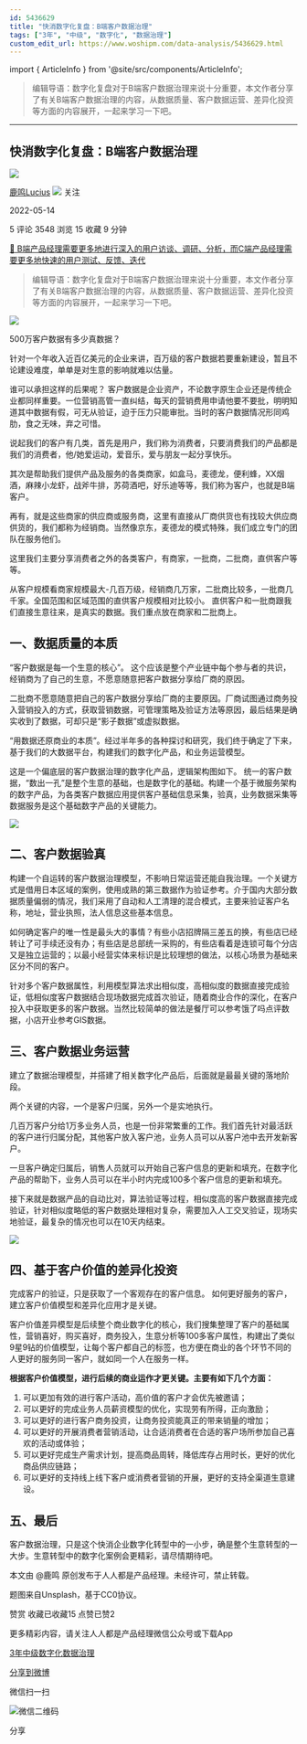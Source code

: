 ```yaml
---
id: 5436629
title: "快消数字化复盘：B端客户数据治理"
tags: ["3年", "中级", "数字化", "数据治理"]
custom_edit_url: https://www.woshipm.com/data-analysis/5436629.html
---
```

import { ArticleInfo } from '@site/src/components/ArticleInfo';

<ArticleInfo
    author="鹿鸣Lucius"
    authorLink="https://www.woshipm.com/u/1093953"
    published="2022-05-14"
    views={3548}
    comments={5}
    collects={15}
/>

> 编辑导语：数字化复盘对于B端客户数据治理来说十分重要，本文作者分享了有关B端客户数据治理的内容，从数据质量、客户数据运营、差异化投资等方面的内容展开，一起来学习一下吧。

---

## 快消数字化复盘：B端客户数据治理

[![](https://static.woshipm.com/view/woshipm_api_def_20230519092736_2811.jpg?imageView2/1/w/72/h/72/q/100)](https://www.woshipm.com/u/1093953)

[鹿鸣Lucius](https://www.woshipm.com/u/1093953) ![](https://static.woshipm.com/tag/1101_1@2x.png) 关注

2022-05-14

5 评论 3548 浏览 15 收藏 9 分钟

[🔗 B端产品经理需要更多地进行深入的用户访谈、调研、分析，而C端产品经理需要更多地快速的用户测试、反馈、迭代](https://ke.qidianla.com/courses/bcpm)

> 编辑导语：数字化复盘对于B端客户数据治理来说十分重要，本文作者分享了有关B端客户数据治理的内容，从数据质量、客户数据运营、差异化投资等方面的内容展开，一起来学习一下吧。

![](https://image.woshipm.com/wp-files/2022/05/WFfVPWMxE1AbGpof8bSs.jpg)

500万客户数据有多少真数据？

针对一个年收入近百亿美元的企业来讲，百万级的客户数据若要重新建设，暂且不论建设难度，单单是对生意的影响就难以估量。

谁可以承担这样的后果呢？ 客户数据是企业资产，不论数字原生企业还是传统企业都同样重要。一位营销高管一直纠结，每天的营销费用申请他要不要批，明明知道其中数据有假，可无从验证，迫于压力只能审批。当时的客户数据情况形同鸡肋，食之无味，弃之可惜。

说起我们的客户有几类，首先是用户，我们称为消费者，只要消费我们的产品都是我们的消费者，他/她爱运动，爱音乐，爱与朋友一起分享快乐。

其次是帮助我们提供产品及服务的各类商家，如盒马，麦德龙，便利蜂，XX烟酒，麻辣小龙虾，战斧牛排，苏荷酒吧，好乐迪等等，我们称为客户，也就是B端客户。

再有，就是这些商家的供应商或服务商，这里有直接从厂商供货也有找较大供应商供货的，我们都称为经销商。当然像京东，麦德龙的模式特殊，我们成立专门的团队在服务他们。

这里我们主要分享消费者之外的各类客户，有商家，一批商，二批商，直供客户等等。

从客户规模看商家规模最大-几百万级，经销商几万家，二批商比较多，一批商几千家。全国范围和区域范围的直供客户规模相对比较小。 直供客户和一批商跟我们直接生意往来，是真实的数据。我们重点放在商家和二批商上。

## 一、数据质量的本质

“客户数据是每一个生意的核心”。 这个应该是整个产业链中每个参与者的共识，经销商为了自己的生意，不愿意随意把客户数据分享给厂商的原因。

二批商不愿意随意把自己的客户数据分享给厂商的主要原因。厂商试图通过商务投入营销投入的方式，获取营销数据，可管理策略及验证方法等原因，最后结果是确实收到了数据，可却只是“影子数据”或虚拟数据。

“用数据还原商业的本质”。经过半年多的各种探讨和研究，我们终于确定了下来，基于我们的大数据平台，构建我们的数字化产品，和业务运营模型。

这是一个偏底层的客户数据治理的数字化产品，逻辑架构图如下。 统一的客户数据，“数出一孔”是整个生意的基础，也是数字化的基础。构建一个基于微服务架构的数字产品，为各类客户数据应用提供客户基础信息采集，验真，业务数据采集等数据服务是这个基础数字产品的关键能力。

![](https://image.woshipm.com/wp-files/2022/05/5gMeIlqZpdXqTEujMdx8.png)

## 二、客户数据验真

构建一个自运转的客户数据治理模型，不影响日常运营还能自我治理。一个关键方式是借用日本区域的案例，使用成熟的第三数据作为验证参考。介于国内大部分数据质量偏弱的情况，我们采用了自动和人工清理的混合模式，主要来验证客户名称，地址，营业执照，法人信息这些基本信息。

如何确定客户的唯一性是最头大的事情？有些小店招牌隔三差五的换，有些店已经转让了可手续还没有办；有些店是总部统一采购的，有些店看着是连锁可每个分店又是独立运营的；以最小经营实体来标识是比较理想的做法，以核心场景为基础来区分不同的客户。

针对多个客户数据属性，利用模型算法求出相似度，高相似度的数据直接完成验证，低相似度客户数据结合现场数据完成首次验证，随着商业合作的深化，在客户投入中获取更多的客户数据。当然比较简单的做法是餐厅可以参考饿了吗点评数据，小店开业参考GIS数据。

## 三、客户数据业务运营

建立了数据治理模型，并搭建了相关数字化产品后，后面就是最最关键的落地阶段。

两个关键的内容，一个是客户归属，另外一个是实地执行。

几百万客户分给1万多业务人员，也是一份非常繁重的工作。我们首先针对最活跃的客户进行归属分配，其他客户放入客户池，业务人员可以从客户池中去开发新客户。

一旦客户确定归属后，销售人员就可以开始自己客户信息的更新和填充，在数字化产品的帮助下，业务人员可以在半小时内完成100多个客户信息的更新和填充。

接下来就是数据产品的自动比对，算法验证等过程，相似度高的客户数据直接完成验证，针对相似度略低的客户数据处理相对复杂，需要加入人工交叉验证，现场实地验证，最复杂的情况也可以在10天内结束。

![](https://image.woshipm.com/wp-files/2022/05/Uz8h5vzAh8by40AZ2dVC.png)

## 四、基于客户价值的差异化投资

完成客户的验证，只是获取了一个客观存在的客户信息。 如何更好服务的客户，建立客户价值模型和差异化应用才是关键。

客户价值差异模型是后续整个商业数字化的核心，我们搜集整理了客户的基础属性，营销喜好，购买喜好，商务投入，生意分析等100多客户属性，构建出了类似9星9钻的价值模型，让每个客户都自己的标签，也方便在商业的各个环节不同的人更好的服务同一客户，就如同一个人在服务一样。

**根据客户价值模型，进行后续的商业运作才更关键。主要有如下几个方面：**

1.  可以更加有效的进行客户活动，高价值的客户才会优先被邀请；
2.  可以更好的完成业务人员薪资模型的优化，实现劳有所得，正向激励；
3.  可以更好的进行客户商务投资，让商务投资能真正的带来销量的增加；
4.  可以更好的开展消费者营销活动，让合适消费者在合适的客户场所参加自己喜欢的活动或体验；
5.  可以更好完成生产需求计划，提高商品周转，降低库存占用时长，更好的优化商品供应链路；
6.  可以更好的支持线上线下客户或消费者营销的开展，更好的支持全渠道生意建设。

## 五、最后

客户数据治理，只是这个快消企业数字化转型中的一小步，确是整个生意转型的一大步。生意转型中的数字化案例会更精彩，请尽情期待吧。

本文由 @鹿鸣 原创发布于人人都是产品经理。未经许可，禁止转载。

题图来自Unsplash，基于CC0协议。

赞赏 收藏已收藏15 点赞已赞2

更多精彩内容，请关注人人都是产品经理微信公众号或下载App

[3年](https://www.woshipm.com/tag/3%e5%b9%b4)[中级](https://www.woshipm.com/tag/%e4%b8%ad%e7%ba%a7)[数字化](https://www.woshipm.com/tag/%e6%95%b0%e5%ad%97%e5%8c%96)[数据治理](https://www.woshipm.com/tag/%e6%95%b0%e6%8d%ae%e6%b2%bb%e7%90%86)

[分享到微博](https://service.weibo.com/share/share.php?appkey=2775287854&title=快消数字化复盘：B端客户数据治理&url=https://www.woshipm.com/data-analysis/5436629.html&pic=https://image.woshipm.com/wp-files/2022/05/WFfVPWMxE1AbGpof8bSs.jpg)

微信扫一扫

![微信二维码](https://api.pwmqr.com/qrcode/create/?url=https://www.woshipm.com/data-analysis/5436629.html)

分享